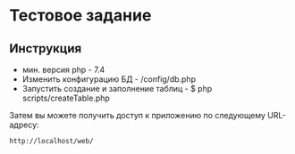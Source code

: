 # Тестовое задание


Инструкция
------------
- мин. версия php - 7.4
- Изменить конфигурацию БД  - /config/db.php
- Запустить создание и заполнение таблиц - $ php scripts/createTable.php 
 
 
Затем вы можете получить доступ к приложению по следующему URL-адресу:
~~~
http://localhost/web/
~~~
